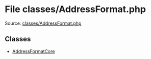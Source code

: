 File classes/AddressFormat.php
=========

Source: [classes/AddressFormat.php](https://github.com/PrestaShop/PrestaShop/blob/1.6.1.2/classes/AddressFormat.php)


Classes
-------

* [AddressFormatCore](class.AddressFormatCore.md)

